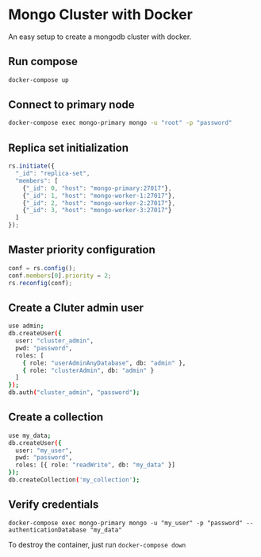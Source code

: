 # Mongo Cluster with Docker

An easy setup to create a mongodb cluster with docker.

## Run compose
``` bash
docker-compose up
```

## Connect to primary node
``` bash
docker-compose exec mongo-primary mongo -u "root" -p "password"
```

## Replica set initialization
``` js
rs.initiate({
  "_id": "replica-set",
  "members": [
    {"_id": 0, "host": "mongo-primary:27017"},
    {"_id": 1, "host": "mongo-worker-1:27017"},
    {"_id": 2, "host": "mongo-worker-2:27017"},
    {"_id": 3, "host": "mongo-worker-3:27017"}
  ]
});
```

## Master priority configuration
``` js
conf = rs.config();
conf.members[0].priority = 2;
rs.reconfig(conf);
```

## Create a Cluter admin user
``` bash
use admin;
db.createUser({
  user: "cluster_admin",
  pwd: "password",
  roles: [
    { role: "userAdminAnyDatabase", db: "admin" },
    { role: "clusterAdmin", db: "admin" }
  ]
});
db.auth("cluster_admin", "password");
```

## Create a collection
``` bash
use my_data;
db.createUser({
  user: "my_user",
  pwd: "password",
  roles: [{ role: "readWrite", db: "my_data" }]
});
db.createCollection('my_collection');
```

## Verify credentials
```
docker-compose exec mongo-primary mongo -u "my_user" -p "password" --authenticationDatabase "my_data"
```

To destroy the container, just run `docker-compose down`